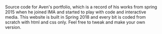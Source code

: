 Source code for Aven's portfolio, which is a record of his works from spring 2015 when he joined IMA and started to play with code and interactive media. This website is built in Spring 2018 and every bit is coded from scratch with html and css only. Feel free to tweak and make your own version.
